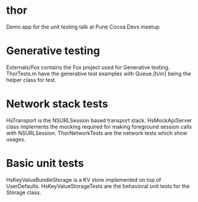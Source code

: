 # thor
Demo app for the unit testing talk at Pune Cocoa Devs meetup

# Generative testing 
Externals/Fox contains the Fox project used for Generative testing.
ThorTests.m have the generative test examples with Queue.[h/m] being the helper class for test.

# Network stack tests
HsTransport is the NSURLSession based transport stack.
HsMockApiServer class implements the mocking required for making foreground session calls with NSURLSession.
ThorNetworkTests are the network tests which show usages.

# Basic unit tests
HsKeyValueBundleStorage is a KV store implemented on top of UserDefaults.
HsKeyValueStorageTests are the behavioral unit tests for the Storage class.

